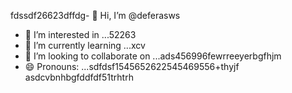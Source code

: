 fdssdf26623dffdg- 👋 Hi, I’m @deferasws
- 👀 I’m interested in ...52263
- 🌱 I’m currently learning ...xcv
- 💞️ I’m looking to collaborate on ...ads456996fewrreeyerbgfhjm
- 😄 Pronouns: ...sdfdsf1545652622545469556+thyjf
asdcvbnhbgfddfdf51trhtrh
<!---5445sdf455dhf5445gdfdffwewf
deferasws/deferasws is a ✨ special ✨ repository because its `README.md` (this file) appears on your GitHub profile.475zxcczxzgjhmjh
ytrte
